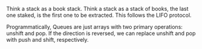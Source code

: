 Think a stack as a book stack.
Think a stack as a stack of books, the last one staked, is the first one to be extracted. This follows the LIFO protocol.

Programmatically, Queues are just arrays with two primary operations: unshift and pop. If the direction is reversed, we can replace unshift and pop with push and shift, respectively.